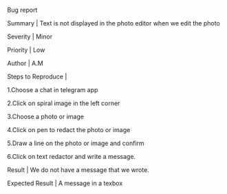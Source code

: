 Bug report

Summary | Text is not displayed in the photo editor when we edit the photo

Severity | Minor

Priority | Low

Author | A.M

  Steps to Reproduce |
  
   1.Choose a chat in telegram app
   
   2.Click on spiral image in the left corner 
   
   3.Choose a photo or image
   
   4.Click on pen to redact the photo or image
   
   5.Draw a line on the photo or image and confirm 
   
   6.Click on text redactor and write a message.

Result | We do not have a message that we wrote.

Expected Result | A message in a texbox

 
